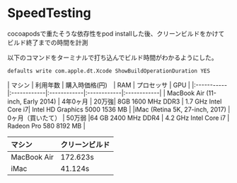 # SpeedTesting

cocoapodsで重たそうな依存性をpod installした後、クリーンビルドをかけてビルド終了までの時間を計測

以下のコマンドをターミナルで打ち込んでビルド時間がわかるようにした。
```
defaults write com.apple.dt.Xcode ShowBuildOperationDuration YES
```


| マシン |  利用年数 | 購入時価格(円)　| RAM | プロセッサ | GPU |
|:-----------|:------------|:------------|:------------|:------------|
| MacBook Air (11-inch, Early 2014) | 4年0ヶ月 | 20万強| 8GB 1600 MHz DDR3 | 1.7 GHz Intel Core i7| Intel HD Graphics 5000 1536 MB |
|iMac (Retina 5K, 27-inch, 2017) | 0ヶ月（買いたて） | 50万弱 |64 GB 2400 MHz DDR4 | 4.2 GHz Intel Core i7 | Radeon Pro 580 8192 MB |

| マシン |  クリーンビルド |
|:------------|:------------|
| MacBook Air | 172.623s |
|iMac | 41.124s |
